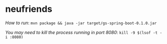 # neufriends

 
_How to run_: `mvn package && java -jar target/gs-spring-boot-0.1.0.jar`

_You may need to kill the process running in port 8080_:
`kill -9 $(lsof -t -i :8080)`